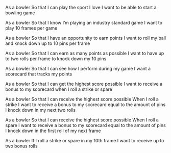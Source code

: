 As a bowler
So that I can play the sport I love
I want to be able to start a bowling game

As a bowler
So that I know I’m playing an industry standard game
I want to play 10 frames per game

As a bowler
So that I have an opportunity to earn points
I want to roll my ball and knock down up to 10 pins per frame

As a bowler
So that I can earn as many points as possible
I want to have up to two rolls per frame to knock down my 10 pins

As a bowler
So that I can see how I perform during my game
I want a scorecard that tracks my points

As a bowler
So that I can get the highest score possible
I want to receive a bonus to my scorecard when I roll a strike or spare

As a bowler
So that I can receive the highest score possible
When I roll a strike I want to receive a bonus to my scorecard equal to the amount of pins I knock down in my next two rolls

As a bowler
So that I can receive the highest score possible
When I roll a spare I want to receive a bonus to my scorecard equal to the amount of pins I knock down in the first roll of my next frame

As a bowler
If I roll a strike or spare in my 10th frame
I want to receive up to two bonus rolls
